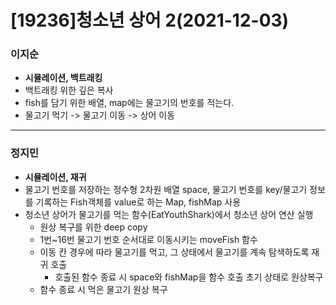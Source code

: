# [19236]청소년 상어 2(2021-12-03)

### 이지순
* **시뮬레이션, 백트래킹**
* 백트래킹 위한 깊은 복사
* fish를 담기 위한 배열, map에는 물고기의 번호를 적는다.
* 물고기 먹기 -> 물고기 이동 -> 상어 이동

---
### 정지민
* **시뮬레이션, 재귀**
* 물고기 번호를 저장하는 정수형 2차원 배열 space, 물고기 번호를 key/물고기 정보를 기록하는 Fish객체를 value로 하는 Map, fishMap 사용
* 청소년 상어가 물고기를 먹는 함수(EatYouthShark)에서 청소년 상어 연산 실행
  * 원상 복구를 위한 deep copy
  * 1번~16번 물고기 번호 순서대로 이동시키는 moveFish 함수
  * 이동 칸 경우에 따라 물고기를 먹고, 그 상태에서 물고기를 계속 탐색하도록 재귀 호출
    * 호출된 함수 종료 시 space와 fishMap을 함수 호출 초기 상태로 원상복구
  * 함수 종료 시 먹은 물고기 원상 복구
